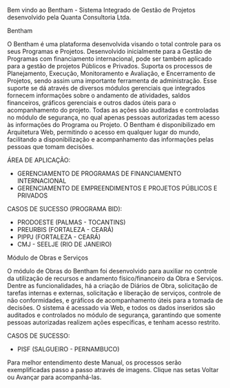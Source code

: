 Bem vindo ao Bentham - Sistema Integrado de Gestão de Projetos
desenvolvido pela Quanta Consultoria Ltda.

Bentham

O Bentham é uma plataforma desenvolvida visando o total controle para os seus Programas e Projetos. Desenvolvido inicialmente para a Gestão de Programas com financiamento internacional, pode ser também aplicado para a gestão de projetos Públicos e Privados.
Suporta os processos de Planejamento, Execução, Monitoramento e Avaliação, e Encerramento de Projetos, sendo assim uma importante ferramenta de administração. Esse suporte se dá através de diversos módulos gerenciais que integrados fornecem informações sobre o andamento de atividades, saldos financeiros, gráficos gerenciais e outros dados
úteis para o acompanhamento do projeto.
Todas as ações são auditadas e controladas no módulo de segurança, no qual apenas pessoas autorizadas tem acesso às informações do Programa ou Projeto.
O Bentham é disponibilizado em Arquitetura Web, permitindo o acesso em qualquer lugar do mundo, facilitando a disponibilização e acompanhamento das informações pelas pessoas que tomam decisões.

ÁREA DE APLICAÇÃO:
- GERENCIAMENTO DE PROGRAMAS DE FINANCIAMENTO INTERNACIONAL
- GERENCIAMENTO DE EMPREENDIMENTOS E PROJETOS PÚBLICOS E PRIVADOS

CASOS DE SUCESSO (PROGRAMA BID):
- PRODOESTE (PALMAS - TOCANTINS)
- PREURBIS (FORTALEZA - CEARÁ)
- PIPPJ (FORTALEZA - CEARÁ)
- CMJ - SEELJE (RIO DE JANEIRO)


Módulo de Obras e Serviços

O módulo de Obras do Bentham foi desenvolvido para auxiliar no controle da utilização de recursos e andamento físico/financeiro da Obra e Serviços. Dentre as funcionalidades, há a criação de Diários de Obra, solicitação de tarefas internas e externas, solicitação e liberação de serviços, controle de não conformidades, e gráficos de acompanhamento úteis para a tomada de decisões.
O sistema é acessado via Web, e todos os dados inseridos são auditados e controlados no módulo de segurança, garantindo que somente pessoas autorizadas realizem ações específicas, e tenham acesso restrito.

CASOS DE SUCESSO:
- PISF (SALGUEIRO - PERNAMBUCO)

			
Para melhor entendimento deste Manual, os processos serão
exemplificadas passo a passo através de imagens. Clique nas setas
Voltar ou Avançar para acompanhá-las.

